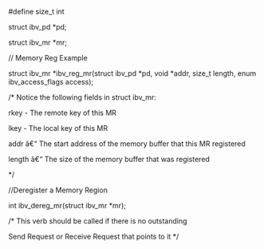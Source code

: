 #define size_t int 

struct ibv_pd *pd;

struct ibv_mr *mr;



// Memory Reg Example

struct ibv_mr *ibv_reg_mr(struct ibv_pd *pd,
					   void *addr, size_t length, enum ibv_access_flags access); 


/* Notice the following fields in struct ibv_mr:

rkey  - The remote key of this MR

lkey  - The local key of this MR

addr â€“ The start address of the memory buffer that this MR registered

length â€“ The size of the memory buffer that was registered

*/

//Deregister a Memory Region

int ibv_dereg_mr(struct ibv_mr *mr); 




/*
This verb should be called if there is no outstanding 

Send Request or Receive Request that points to it
*/
